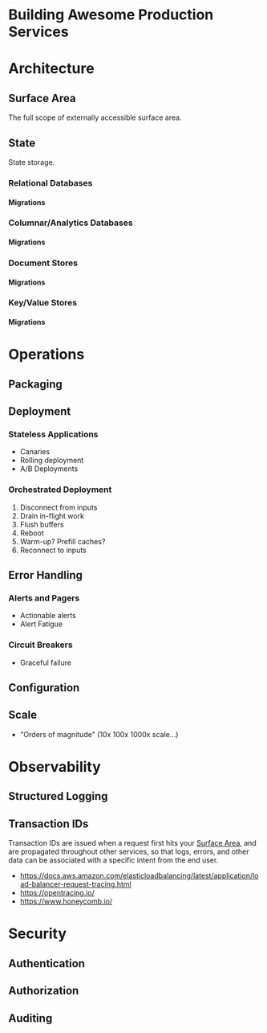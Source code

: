 # Building Awesome Production Services

# Architecture

## Surface Area

The full scope of externally accessible surface area.

## State

State storage.

### Relational Databases

#### Migrations

### Columnar/Analytics Databases

#### Migrations

### Document Stores

#### Migrations

### Key/Value Stores

#### Migrations

# Operations

## Packaging

## Deployment

### Stateless Applications

* Canaries
* Rolling deployment
* A/B Deployments

### Orchestrated Deployment

1. Disconnect from inputs
2. Drain in-flight work
3. Flush buffers
4. Reboot
5. Warm-up? Prefill caches?
6. Reconnect to inputs

## Error Handling

### Alerts and Pagers

* Actionable alerts
* Alert Fatigue

### Circuit Breakers

* Graceful failure

## Configuration

## Scale

* "Orders of magnitude" (10x 100x 1000x scale...)

# Observability

## Structured Logging

## Transaction IDs

Transaction IDs are issued when a request first hits your [Surface Area](#surface-area), and are propagated throughout other services, so that logs, errors, and other data can be associated with a specific intent from the end user.

* https://docs.aws.amazon.com/elasticloadbalancing/latest/application/load-balancer-request-tracing.html
* https://opentracing.io/
* https://www.honeycomb.io/

# Security

## Authentication

## Authorization

## Auditing


